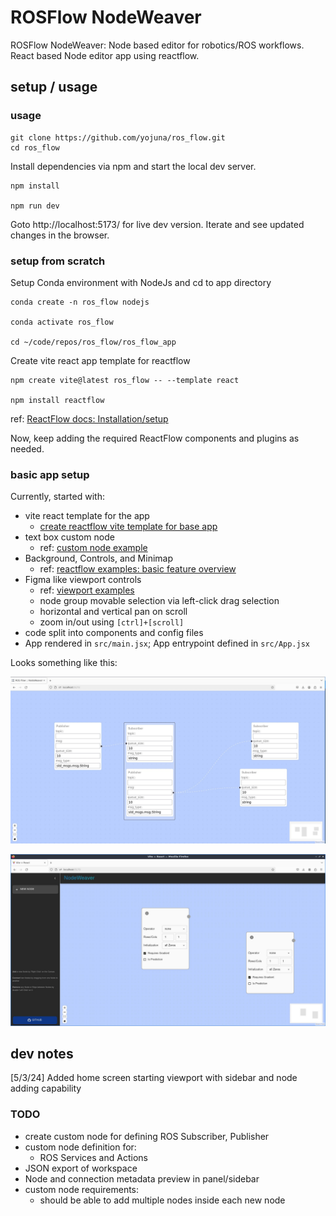 # ROSFlow NodeWeaver

ROSFlow NodeWeaver: Node based editor for robotics/ROS workflows. React based Node editor app using reactflow.

## setup / usage

### usage

```
git clone https://github.com/yojuna/ros_flow.git
cd ros_flow
```

Install dependencies via npm and start the local dev server. 
```
npm install

npm run dev
```
Goto http://localhost:5173/ for live dev version. 
Iterate and see updated changes in the browser.

### setup from scratch

Setup Conda environment with NodeJs and cd to app directory
```
conda create -n ros_flow nodejs

conda activate ros_flow

cd ~/code/repos/ros_flow/ros_flow_app
```

Create vite react app template for reactflow
```
npm create vite@latest ros_flow -- --template react

npm install reactflow
```
ref: [ReactFlow docs: Installation/setup](https://reactflow.dev/learn#installation)

Now, keep adding the required ReactFlow components and plugins as needed.

### basic app setup

Currently, started with:

- vite react template for the app
    -  [create reactflow vite template for base app](https://reactflow.dev/learn#installation)
- text box custom node
    - ref: [custom node example](https://reactflow.dev/learn/customization/custom-nodes)
- Background, Controls, and Minimap
    - ref: [reactflow examples: basic feature overview](https://reactflow.dev/examples)
- Figma like viewport controls
    - ref: [viewport examples](https://reactflow.dev/learn/concepts/the-viewport#figma-like-viewport-controls)
    - node group movable selection via left-click drag selection
    - horizontal and vertical pan on scroll
    - zoom in/out using `[ctrl]+[scroll]`
- code split into components and config files
- App rendered in `src/main.jsx`; App entrypoint defined in `src/App.jsx`

Looks something like this:


![ros nodes basic example](./public/images/ros_nodes.jpg)

![reactflow basic app home screen with sidebar](./public/images/sidebar_basic.jpg)


## dev notes

[5/3/24] Added home screen starting viewport with sidebar and node adding capability

### TODO

- create custom node for defining ROS Subscriber, Publisher
- custom node definition for:
    - ROS Services and Actions 
- JSON export of workspace
- Node and connection metadata preview in panel/sidebar
- custom node requirements:
    - should be able to add multiple nodes inside each new node
    